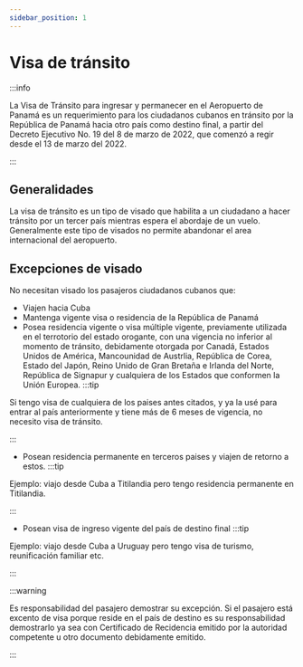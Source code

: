 ```yaml
---
sidebar_position: 1
---
```


# Visa de tránsito

:::info

La Visa de Tránsito para ingresar y permanecer en el Aeropuerto de Panamá es un requerimiento para los ciudadanos cubanos en tránsito por la República de Panamá hacia otro país como destino final, a partir del Decreto Ejecutivo No. 19 del 8 de marzo de 2022, que comenzó a regir desde el 13 de marzo del 2022. 

:::

## Generalidades

La visa de tránsito es un tipo de visado que habilita a un ciudadano a hacer tránsito por un tercer país mientras espera el abordaje de un vuelo. Generalmente este tipo de visados no permite abandonar el area internacional del aeropuerto.

## Excepciones de visado

No necesitan visado los pasajeros ciudadanos cubanos que:
- Viajen hacia Cuba
- Mantenga vigente visa o residencia de la República de Panamá
- Posea residencia vigente o visa múltiple vigente, previamente utilizada en el terrotorio del estado orogante, con una vigencia no inferior al momento de tránsito, debidamente otorgada por Canadá, Estados Unidos de América, Mancounidad de Austrlia, República de Corea, Estado del Japón, Reino Unido de Gran Bretaña e Irlanda del Norte, República de Signapur y cualquiera de los Estados que conformen la Unión Europea.
:::tip

Si tengo visa de cualquiera de los paises antes citados, y ya la usé para entrar al país anteriormente y tiene más de 6 meses de vigencia, no necesito visa de tránsito.

:::
- Posean residencia permanente en terceros paises y viajen de retorno a estos.
:::tip

Ejemplo: viajo desde Cuba a Titilandia pero tengo residencia permanente en Titilandia.

:::
- Posean visa de ingreso vigente del país de destino final
:::tip

Ejemplo: viajo desde Cuba a Uruguay pero tengo visa de turismo, reunificación familiar etc.

:::

:::warning

Es responsabilidad del pasajero demostrar su excepción. Si el pasajero está excento de visa porque reside en el país de destino es su responsabilidad demostrarlo ya sea con Certificado de Recidencia emitido por la autoridad competente u otro documento debidamente emitido.

:::


